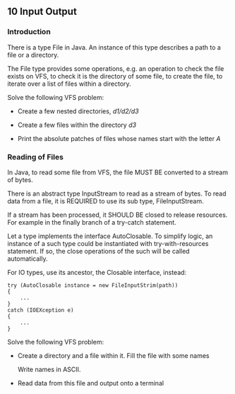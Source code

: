 ## 10 Input Output

### Introduction

There is a type File in Java. An instance of this type describes a path to
a file or a directory.

The File type provides some operations, e.g. an operation to check the file
exists on VFS, to check it is the directory of some file, to create the file,
to iterate over a list of files within a directory.

Solve the following VFS problem:

- Create a few nested directories, *d1/d2/d3*

- Create a few files within the directory *d3*

- Print the absolute patches of files whose names start with the letter *A*

### Reading of Files

In Java, to read some file from VFS, the file MUST BE converted to a stream
of bytes.

There is an abstract type InputStream to read as a stream of bytes. To read
data from a file, it is REQUIRED to use its sub type, FileInputStream.

If a stream has been processed, it SHOULD BE closed to release resources. For
example in the finally branch of a try-catch statement.

Let a type implements the interface AutoClosable. To simplify logic, an instance
of a such type could be instantiated with try-with-resources statement. If so, the
close operations of the such will be called automatically.

For IO types, use its ancestor, the Closable interface, instead:

    try (AutoClosable instance = new FileInputStrim(path))
    {
        ...
    }
    catch (IOEXception e)
    {
        ...
    }

Solve the following VFS problem:

- Create a directory and a file within it. Fill the file with some names

  Write names in ASCII.

- Read data from this file and output onto a terminal
